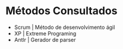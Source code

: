 # Métodos Consultados
- Scrum | Método de desenvolvimento ágil
- XP | Extreme Programing
- Antlr | Gerador de parser 
